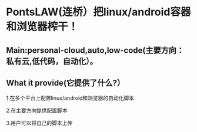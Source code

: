 # PontsLAW(连桥）把linux/android容器和浏览器榨干！

## Main:personal-cloud,auto,low-code(主要方向：私有云,低代码，自动化）。

## What it provide(它提供了什么?）
1.在多个平台上配置linux/android和浏览器的自动化脚本

2.在主要方向提供配置脚本

3.用户可以将自己的脚本上传
